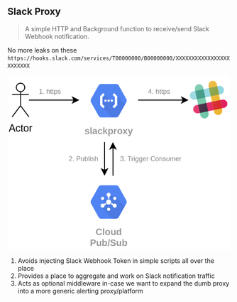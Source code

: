 ## Slack Proxy

> A simple HTTP and Background function to receive/send Slack Webhook notification.

No more leaks on these `https://hooks.slack.com/services/T00000000/B00000000/XXXXXXXXXXXXXXXXXXXXXXXX`

<center><img src="./slackproxy.png" width="500" /></center>

1. Avoids injecting Slack Webhook Token in simple scripts all over the place
2. Provides a place to aggregate and work on Slack notification traffic
3. Acts as optional middleware in-case we want to expand the dumb proxy into a more generic alerting proxy/platform
